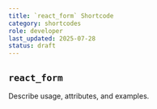```yaml
---
title: `react_form` Shortcode
category: shortcodes
role: developer
last_updated: 2025-07-28
status: draft
---
```


## `react_form`

Describe usage, attributes, and examples.
